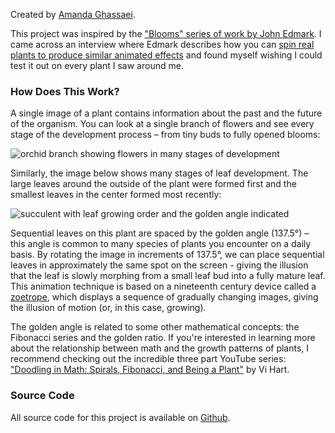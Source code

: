 Created by [Amanda Ghassaei](https://amandaghassaei.com/).

This project was inspired by the ["Blooms" series of work by John Edmark](http://www.johnedmark.com/phifib/2016/4/28/blooms-strobe-animated-phi-based-sculptures).  I came across an interview where Edmark describes how you can [spin real plants to produce similar animated effects](http://www.johnedmark.com/natural-blooms-1/2016/4/29/strobe-animated-artichoke-an-example-of-a-naturally-occurring-bloom) and found myself wishing I could test it out on every plant I saw around me.


### How Does This Work?

A single image of a plant contains information about the past and the future of the organism.  You can look at a single branch of flowers and see every stage of the development process – from tiny buds to fully opened blooms:

<img class="lazy" data-src="https://raw.githubusercontent.com/amandaghassaei/botanigram/main/docs/orchid_branch.jpg" alt="orchid branch showing flowers in many stages of development" style="max-width: 600px;"/>

Similarly, the image below shows many stages of leaf development.  The large leaves around the outside of the plant were formed first and the smallest leaves in the center formed most recently:

<img class="lazy" data-src="https://raw.githubusercontent.com/amandaghassaei/botanigram/main/docs/golden.jpg" alt="succulent with leaf growing order and the golden angle indicated" style="max-width: 500px;"/>

Sequential leaves on this plant are spaced by the golden angle (137.5&deg;) – this angle is common to many species of plants you encounter on a daily basis.  By rotating the image in increments of 137.5&deg;, we can place sequential leaves in approximately the same spot on the screen - giving the illusion that the leaf is slowly morphing from a small leaf bud into a fully mature leaf.  This animation technique is based on a nineteenth century device called a [zoetrope](https://en.wikipedia.org/wiki/Zoetrope), which displays a sequence of gradually changing images, giving the illusion of motion (or, in this case, growing).

The golden angle is related to some other mathematical concepts: the Fibonacci series and the golden ratio.  If you're interested in learning more about the relationship between math and the growth patterns of plants, I recommend checking out the incredible three part YouTube series: ["Doodling in Math: Spirals, Fibonacci, and Being a Plant"](https://www.youtube.com/watch?v=ahXIMUkSXX0) by Vi Hart.


### Source Code

All source code for this project is available on [Github](https://github.com/amandaghassaei/botanigram).